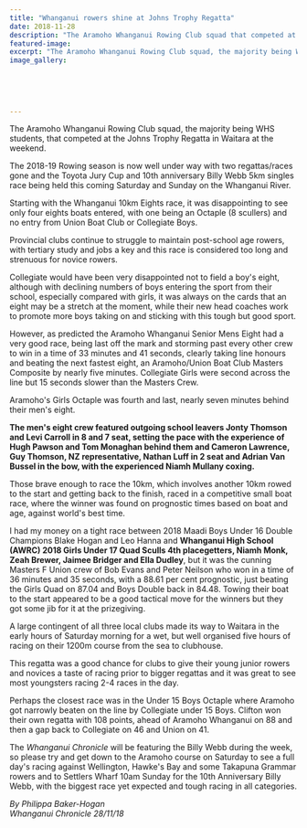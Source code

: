 ```yaml
---
title: "Whanganui rowers shine at Johns Trophy Regatta"
date: 2018-11-28
description: "The Aramoho Whanganui Rowing Club squad that competed at the Johns Trophy Regatta in Waitara..."
featured-image: 
excerpt: "The Aramoho Whanganui Rowing Club squad, the majority being WHS students, that competed at the Johns Trophy Regatta in Waitara at the weekend."
image_gallery:
    
    
    
    
    
---
```


<p><span>The Aramoho Whanganui Rowing Club squad, the majority being WHS students, that competed at the Johns Trophy Regatta in Waitara at the weekend.</span></p>
<p class="element element-paragraph">The 2018-19 Rowing season is now well under way with two regattas/races gone and the Toyota Jury Cup and 10th anniversary Billy Webb 5km singles race being held this coming Saturday and Sunday on the Whanganui River.</p>
<p class="element element-paragraph">Starting with the Whanganui 10km Eights race, it was disappointing to see only four eights boats entered, with one being an Octaple (8 scullers) and no entry from Union Boat Club or Collegiate Boys.</p>
<p class="element element-paragraph">Provincial clubs continue to struggle to maintain post-school age rowers, with tertiary study and jobs a key and this race is considered too long and strenuous for novice rowers.</p>
<p class="element element-paragraph">Collegiate would have been very disappointed not to field a boy's eight, although with declining numbers of boys entering the sport from their school, especially compared with girls, it was always on the cards that an eight may be a stretch at the moment, while their new head coaches work to promote more boys taking on and sticking with this tough but good sport.</p>
<p class="element element-paragraph">However, as predicted the Aramoho Whanganui Senior Mens Eight had a very good race, being last off the mark and storming past every other crew to win in a time of 33 minutes and 41 seconds, clearly taking line honours and beating the next fastest eight, an Aramoho/Union Boat Club Masters Composite by nearly five minutes. Collegiate Girls were second across the line but 15 seconds slower than the Masters Crew.</p>
<p class="element element-paragraph">Aramoho's Girls Octaple was fourth and last, nearly seven minutes behind their men's eight.</p>
<p class="element element-paragraph"><strong>The men's eight crew featured outgoing school leavers Jonty Thomson and Levi Carroll in 8 and 7 seat, setting the pace with the experience of Hugh Pawson and Tom Monaghan behind them and Cameron Lawrence, Guy Thomson, NZ representative, Nathan Luff in 2 seat and Adrian Van Bussel in the bow, with the experienced Niamh Mullany coxing.</strong></p>
<p class="element element-paragraph">Those brave enough to race the 10km, which involves another 10km rowed to the start and getting back to the finish, raced in a competitive small boat race, where the winner was found on prognostic times based on boat and age, against world's best time.</p>
<p class="element element-paragraph">I had my money on a tight race between 2018 Maadi Boys Under 16 Double Champions Blake Hogan and Leo Hanna and <strong>Whanganui High School (AWRC) 2018 Girls Under 17 Quad Sculls 4th placegetters, Niamh Monk, Zeah Brewer, Jaimee Bridger and Ella Dudley</strong>, but it was the cunning Masters F Union crew of Bob Evans and Peter Neilson who won in a time of 36 minutes and 35 seconds, with a 88.61 per cent prognostic, just beating the Girls Quad on 87.04 and Boys Double back in 84.48. Towing their boat to the start appeared to be a good tactical move for the winners but they got some jib for it at the prizegiving.</p>
<p class="element element-paragraph">A large contingent of all three local clubs made its way to Waitara in the early hours of Saturday morning for a wet, but well organised five hours of racing on their 1200m course from the sea to clubhouse.</p>
<p class="element element-paragraph">This regatta was a good chance for clubs to give their young junior rowers and novices a taste of racing prior to bigger regattas and it was great to see most youngsters racing 2-4 races in the day.</p>
<p class="element element-paragraph">Perhaps the closest race was in the Under 15 Boys Octaple where Aramoho got narrowly beaten on the line by Collegiate under 15 Boys. Clifton won their own regatta with 108 points, ahead of Aramoho Whanganui on 88 and then a gap back to Collegiate on 46 and Union on 41.</p>
<p class="element element-paragraph"><span>The&nbsp;</span><em>Whanganui Chronicle</em><span>&nbsp;will be featuring the Billy Webb during the week, so please try and get down to the Aramoho course on Saturday to see a full day's racing against Wellington, Hawke's Bay and some Takapuna Grammar rowers and to Settlers Wharf 10am Sunday for the 10th Anniversary Billy Webb, with the biggest race yet expected and tough racing in all categories.</span></p>
<p class="element element-paragraph"><em>By Philippa Baker-Hogan</em><br /><em>Whanganui Chronicle 28/11/18</em></p>

